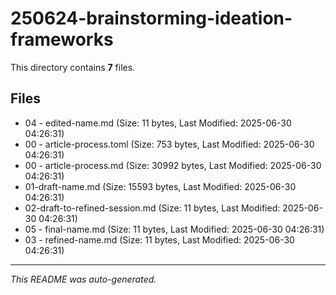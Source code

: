 # 250624-brainstorming-ideation-frameworks

This directory contains **7** files.

## Files

- 04 - edited-name.md (Size: 11 bytes, Last Modified: 2025-06-30 04:26:31)
- 00 - article-process.toml (Size: 753 bytes, Last Modified: 2025-06-30 04:26:31)
- 00 - article-process.md (Size: 30992 bytes, Last Modified: 2025-06-30 04:26:31)
- 01-draft-name.md (Size: 15593 bytes, Last Modified: 2025-06-30 04:26:31)
- 02-draft-to-refined-session.md (Size: 11 bytes, Last Modified: 2025-06-30 04:26:31)
- 05 - final-name.md (Size: 11 bytes, Last Modified: 2025-06-30 04:26:31)
- 03 - refined-name.md (Size: 11 bytes, Last Modified: 2025-06-30 04:26:31)

---
*This README was auto-generated.*
